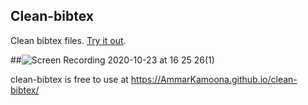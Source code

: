 ## Clean-bibtex

Clean bibtex files. [Try it out](https://AmmarKamoona.github.io/clean-bibtex/).

##![Screen Recording 2020-10-23 at 16 25 26(1)](https://user-images.githubusercontent.com/1085434/97023051-dcbcf180-154c-11eb-9185-##6f6de7c2fc68.gif)

clean-bibtex is free to use at https://AmmarKamoona.github.io/clean-bibtex/




